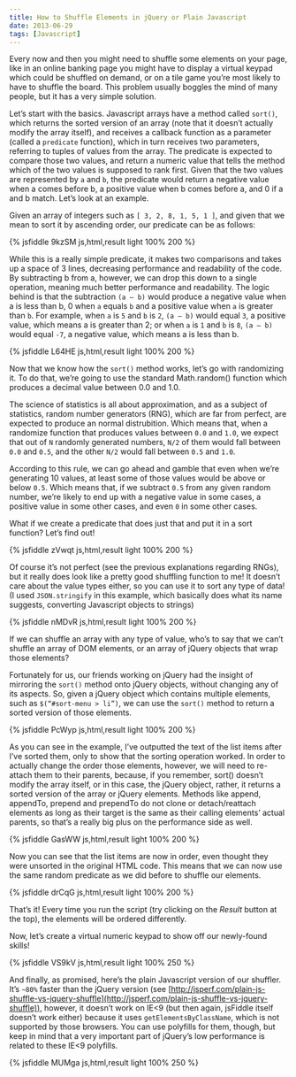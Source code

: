 ```yaml
---
title: How to Shuffle Elements in jQuery or Plain Javascript
date: 2013-06-29
tags: [Javascript]
---
```


Every now and then you might need to shuffle some elements on your page, like in an online banking page you might have to display a virtual keypad which could be shuffled on demand, or on a tile game you’re most likely to have to shuffle the board. This problem usually boggles the mind of many people, but it has a very simple solution.

Let’s start with the basics. Javascript arrays have a method called `sort()`, which returns the sorted version of an array (note that it doesn’t actually modify the array itself), and receives a callback function as a parameter (called a `predicate` function), which in turn receives two parameters, referring to tuples of values from the array. The predicate is expected to compare those two values, and return a numeric value that tells the method which of the two values is supposed to rank first. Given that the two values are represented by `a` and `b`, the predicate would return a negative value when a comes before b, a positive value when b comes before a, and 0 if a and b match. Let’s look at an example.

Given an array of integers such as `[ 3, 2, 8, 1, 5, 1 ]`, and given that we mean to sort it by ascending order, our predicate can be as follows:

<!--more-->

{% jsfiddle 9kzSM js,html,result light 100% 200 %}

While this is a really simple predicate, it makes two comparisons and takes up a space of 3 lines, decreasing performance and readability of the code. By subtracting b from a, however, we can drop this down to a single operation, meaning much better performance and readability. The logic behind is that the subtraction `(a – b)` would produce a negative value when a is less than b, 0 when `a` equals `b` and a positive value when `a` is greater than `b`. For example, when `a` is `5` and `b` is `2`, `(a – b)` would equal `3`, a positive value, which means a is greater than 2; or when `a` is `1` and `b` is `8`, `(a – b)` would equal `-7`, a negative value, which means a is less than b.

{% jsfiddle L64HE js,html,result light 100% 200 %}

Now that we know how the `sort()` method works, let’s go with randomizing it. To do that, we’re going to use the standard Math.random() function which produces a decimal value between 0.0 and 1.0.

The science of statistics is all about approximation, and as a subject of statistics, random number generators (RNG), which are far from perfect, are expected to produce an normal distrubition. Which means that, when a randomize function that produces values between `0.0` and `1.0`, we expect that out of `N` randomly generated numbers, `N/2` of them would fall between `0.0` and `0.5`, and the other `N/2` would fall between `0.5` and `1.0`.

According to this rule, we can go ahead and gamble that even when we’re generating 10 values, at least some of those values would be above or below `0.5`. Which means that, if we subtract `0.5` from any given random number, we’re likely to end up with a negative value in some cases, a positive value in some other cases, and even `0` in some other cases.

What if we create a predicate that does just that and put it in a sort function? Let’s find out!

{% jsfiddle zVwqt js,html,result light 100% 200 %}

Of course it’s not perfect (see the previous explanations regarding RNGs), but it really does look like a pretty good shuffling function to me! It doesn’t care about the value types either, so you can use it to sort any type of data! (I used `JSON.stringify` in this example, which basically does what its name suggests, converting Javascript objects to strings)

{% jsfiddle nMDvR js,html,result light 100% 200 %}

If we can shuffle an array with any type of value, who’s to say that we can’t shuffle an array of DOM elements, or an array of jQuery objects that wrap those elements?

Fortunately for us, our friends working on jQuery had the insight of mirroring the `sort()` method onto jQuery objects, without changing any of its aspects. So, given a jQuery object which contains multiple elements, such as `$(“#sort-menu > li”)`, we can use the `sort()` method to return a sorted version of those elements.

{% jsfiddle PcWyp js,html,result light 100% 200 %}

As you can see in the example, I’ve outputted the text of the list items after I’ve sorted them, only to show that the sorting operation worked. In order to actually change the order those elements, however, we will need to re-attach them to their parents, because, if you remember, sort() doesn’t modify the array itself, or in this case, the jQuery object, rather, it returns a sorted version of the array or jQuery elements. Methods like append, appendTo, prepend and prependTo do not clone or detach/reattach elements as long as their target is the same as their calling elements’ actual parents, so that’s a really big plus on the performance side as well.

{% jsfiddle GasWW js,html,result light 100% 200 %}

Now you can see that the list items are now in order, even thought they were unsorted in the original HTML code. This means that we can now use the same random predicate as we did before to shuffle our elements.

{% jsfiddle drCqG js,html,result light 100% 200 %}

That’s it! Every time you run the script (try clicking on the *Result* button at the top), the elements will be ordered differently.

Now, let’s create a virtual numeric keypad to show off our newly-found skills!

{% jsfiddle VS9kV js,html,result light 100% 250 %}

And finally, as promised, here’s the plain Javascript version of our shuffler. It’s `~80%` faster than the jQuery version (see [http://jsperf.com/plain-js-shuffle-vs-jquery-shuffle](http://jsperf.com/plain-js-shuffle-vs-jquery-shuffle)), however, it doesn’t work on IE<9 (but then again, jsFiddle itself doesn’t work either) because it uses `getElementsByClassName`, which is not supported by those browsers. You can use polyfills for them, though, but keep in mind that a very important part of jQuery’s low performance is related to these IE<9 polyfills.

{% jsfiddle MUMga js,html,result light 100% 250 %}
